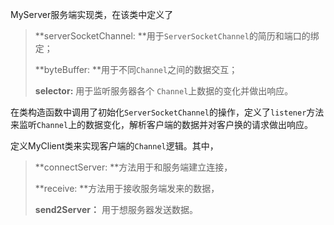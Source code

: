 MyServer服务端实现类，在该类中定义了

> **serverSocketChannel: **用于`ServerSocketChannel`的简历和端口的绑定；
>
> **byteBuffer: **用于不同`Channel`之间的数据交互；
>
> **selector:** 用于监听服务器各个 `Channel`上数据的变化并做出响应。

在类构造函数中调用了初始化`ServerSocketChannel`的操作，定义了`listener`方法来监听`Channel`上的数据变化，解析客户端的数据并对客户换的请求做出响应。


定义MyClient类来实现客户端的`Channel`逻辑。其中，

> **connectServer: **方法用于和服务端建立连接，
>
> **receive: **方法用于接收服务端发来的数据，
>
> **send2Server：** 用于想服务器发送数据。


